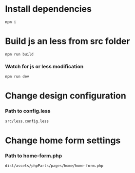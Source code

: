 # Install dependencies

```
npm i
```

# Build js an less from src folder

```
npm run build
```

### Watch for js or less modification
```
npm run dev
```

# Change design configuration

### Path to config.less
```
src/less.config.less
```

# Change home form settings

### Path to home-form.php
```
dist/assets/phpParts/pages/home/home-form.php
```



